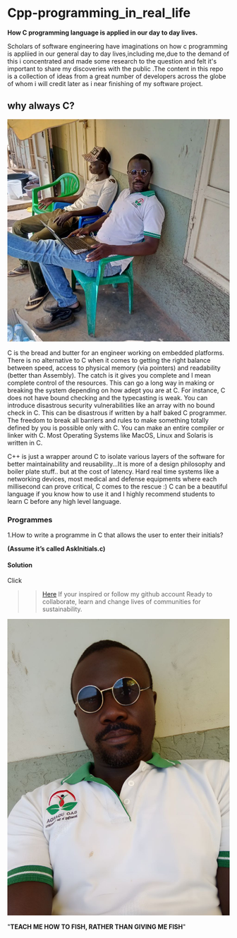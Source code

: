 # Cpp-programming_in_real_life

**How C programming language is applied in our day to day lives.**

Scholars of software engineering have imaginations on how c programming is appliied in our general day to day lives,including me,due to the demand of this i concentrated and made some research to the question and felt it's important to share my discoveries with the public .The content in this repo is a collection of ideas from a great number of developers across the globe of whom i will credit later as i near finishing of my software project.

## why always C? 

![](/Images/IMG_20230123_024427_584.jpg)

C is the bread and butter for an engineer working on embedded platforms. There is no alternative to C when it comes to getting the right balance between speed, access to physical memory (via pointers) and readability (better than Assembly). The catch is it gives you complete and I mean complete control of the resources. This can go a long way in making or breaking the system depending on how adept you are at C. For instance, C does not have bound checking and the typecasting is weak. You can introduce disastrous security vulnerabilities like an array with no bound check in C. This can be disastrous if written by a half baked C programmer. The freedom to break all barriers and rules to make something totally defined by you is possible only with C. You can make an entire compiler or linker with C. Most Operating Systems like MacOS, Linux and Solaris is written in C.

C++ is just a wrapper around C to isolate various layers of the software for better maintainability and reusability…It is more of a design philosophy and boiler plate stuff.. but at the cost of latency. Hard real time systems like a networking devices, most medical and defense equipments where each millisecond can prove critical, C comes to the rescue :) C can be a beautiful language if you know how to use it and I highly recommend students to learn C before any high level language.
### Programmes

1.How to write a programme in C that allows the user to enter their initials?

**(Assume it’s called AskInitials.c)**

#### Solution
Click 
>> [Here](https://github.com/chardso)
If your inspired or follow my github account
Ready to collaborate, learn and change lives of communities for sustainability.

![](/Images/IMG_20230123_003838_397.jpg)


"**TEACH ME HOW TO FISH, RATHER THAN GIVING ME FISH**"
